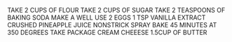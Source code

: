 TAKE 2 CUPS OF FLOUR
TAKE 2 CUPS OF SUGAR
TAKE 2 TEASPOONS OF BAKING SODA
MAKE A WELL
USE 2 EGGS
1 TSP VANILLA EXTRACT
CRUSHED PINEAPPLE JUICE
NONSTRICK SPRAY
BAKE 45 MINUTES AT 350 DEGREES
TAKE PACKAGE CREAM CHEEESE
1.5CUP OF BUTTER